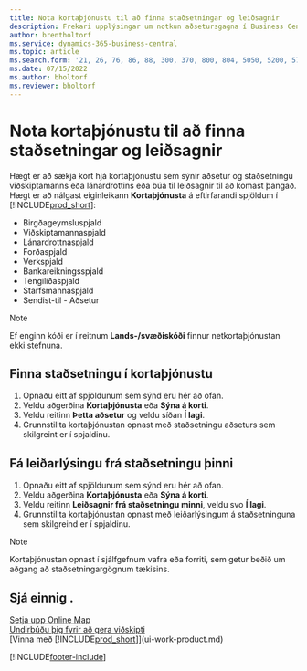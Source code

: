 ```yaml
---
title: Nota kortaþjónustu til að finna staðsetningar og leiðsagnir
description: Frekari upplýsingar um notkun aðsetursgagna í Business Central til að fá kortaþjónustu með leiðsögnum.
author: brentholtorf
ms.service: dynamics-365-business-central
ms.topic: article
ms.search.form: '21, 26, 76, 86, 88, 300, 370, 800, 804, 5050, 5200, 5703'
ms.date: 07/15/2022
ms.author: bholtorf
ms.reviewer: bholtorf
---
```

# <a name="use-online-maps-to-find-locations-and-directions"></a>Nota kortaþjónustu til að finna staðsetningar og leiðsagnir

Hægt er að sækja kort hjá kortaþjónustu sem sýnir aðsetur og staðsetningu viðskiptamanns eða lánardrottins eða búa til leiðsagnir til að komast þangað. Hægt er að nálgast eiginleikann **Kortaþjónusta** á eftirfarandi spjöldum í [!INCLUDE[prod_short](includes/prod_short.md)]:

* Birgðageymsluspjald
* Viðskiptamannaspjald
* Lánardrottnaspjald
* Forðaspjald
* Verkspjald
* Bankareikningsspjald
* Tengiliðaspjald
* Starfsmannaspjald
* Sendist-til - Aðsetur

> [!NOTE]
> Ef enginn kóði er í reitnum **Lands-/svæðiskóði** finnur netkortaþjónustan ekki stefnuna.

## <a name="find-a-location-in-an-online-map"></a>Finna staðsetningu í kortaþjónustu

1. Opnaðu eitt af spjöldunum sem sýnd eru hér að ofan.
2. Veldu aðgerðina **Kortaþjónusta** eða **Sýna á korti**.
3. Veldu reitinn **Þetta aðsetur** og veldu síðan **Í lagi**.
4. Grunnstillta kortaþjónustan opnast með staðsetningu aðseturs sem skilgreint er í spjaldinu.

## <a name="get-route-directions-from-your-location"></a>Fá leiðarlýsingu frá staðsetningu þinni

1. Opnaðu eitt af spjöldunum sem sýnd eru hér að ofan.
2. Veldu aðgerðina **Kortaþjónusta** eða **Sýna á korti**.
3. Veldu reitinn **Leiðsagnir frá staðsetningu minni**, veldu svo **Í lagi**.
4. Grunnstillta kortaþjónustan opnast með leiðarlýsingum á staðsetninguna sem skilgreind er í spjaldinu.

> [!NOTE]
> Kortaþjónustan opnast í sjálfgefnum vafra eða forriti, sem getur beðið um aðgang að staðsetningargögnum tækisins.

## <a name="see-also"></a>Sjá einnig .

[Setja upp Online Map](across-online-maps-setup.md)  
[Undirbúðu þig fyrir að gera viðskipti](ui-get-ready-business.md)  
[Vinna með [!INCLUDE[prod_short](includes/prod_short.md)]](ui-work-product.md)  

[!INCLUDE[footer-include](includes/footer-banner.md)]

